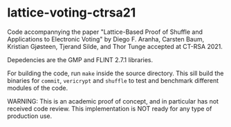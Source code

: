 # lattice-voting-ctrsa21

Code accompannying the paper "Lattice-Based Proof of Shuffle and Applications to Electronic Voting" by Diego F. Aranha, Carsten Baum, Kristian Gjøsteen,
Tjerand Silde, and Thor Tunge accepted at CT-RSA 2021.

Depedencies are the GMP and FLINT 2.7.1 libraries.

For building the code, run `make` inside the source directory. This sill build the binaries for `commit`, `vericrypt` and `shuffle` to test and benchmark different modules of the code.

WARNING: This is an academic proof of concept, and in particular has not received code review. This implementation is NOT ready for any type of production use.
